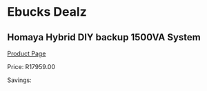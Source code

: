 
# Ebucks Dealz
## Homaya Hybrid DIY backup 1500VA System
[Product Page](https://www.ebucks.com/web/shop/productSelected.do?prodId=1170342401&catId=854105660)

Price: R17959.00

Savings: 


	